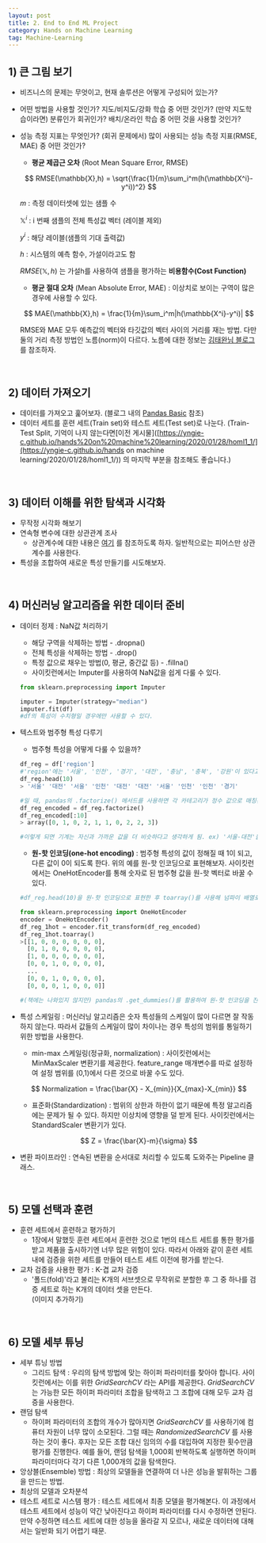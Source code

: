 ```yaml
---
layout: post
title: 2. End to End ML Project
category: Hands on Machine Learning
tag: Machine-Learning
---
```


 

## 1) 큰 그림 보기

- 비즈니스의 문제는 무엇이고, 현재 솔루션은 어떻게 구성되어 있는가?

- 어떤 방법을 사용할 것인가?  지도/비지도/강화 학습 중 어떤 것인가? (만약 지도학습이라면) 분류인가 회귀인가?  배치/온라인 학습 중 어떤 것을 사용할 것인가?

- 성능 측정 지표는 무엇인가? (회귀 문제에서) 많이 사용되는 성능 측정 지표(RMSE, MAE) 중 어떤 것인가?

  - __평균 제곱근 오차__ (Root Mean Square Error, RMSE)

  $$
  RMSE(\mathbb{X},h) = \sqrt{\frac{1}{m}\sum_i^m(h(\mathbb{X^i}-y^i))^2}
  $$

  $m$ : 측정 데이터셋에 있는 샘플 수

  $\mathbb{X}^i$ : i 번째 샘플의 전체 특성값 벡터 (레이블 제외)

  $y^i$ : 해당 레이블(샘플의 기대 출력값)

  $h$ : 시스템의 예측 함수, 가설이라고도 함

  $RMSE(\mathbb{X},h)$ 는 가설h를 사용하여 샘플을 평가하는 __비용함수(Cost Function)__

  - __평균 절대 오차__ (Mean Absolute Error, MAE) : 이상치로 보이는 구역이 많은 경우에 사용할 수 있다.

  $$
  MAE(\mathbb{X},h) = \frac{1}{m}\sum_i^m|h(\mathbb{X^i}-y^i)|
  $$

  RMSE와 MAE 모두 예측값의 벡터와 타깃값의 벡터 사이의 거리를 재는 방법. 다만 둘의 거리 측정 방법인 노름(norm)이 다르다. 노름에 대한 정보는 [김태완님 블로그](http://taewan.kim/post/norm/) 를 참조하자.

<br/>

## 2) 데이터 가져오기

- 데이터를 가져오고 훑어보자. (블로그 내의 [Pandas Basic](https://yngie-c.github.io/python/2020/01/29/pandasbasic/) 참조)
- 데이터 세트를 훈련 세트(Train set)와 테스트 세트(Test set)로 나눈다. (Train-Test Split, 기억이 나지 않는다면[이전 게시물]([https://yngie-c.github.io/hands%20on%20machine%20learning/2020/01/28/homl1_1/](https://yngie-c.github.io/hands on machine learning/2020/01/28/homl1_1/)) 의 마지막 부분을 참조해도 좋습니다.)

<br/>

## 3) 데이터 이해를 위한 탐색과 시각화

- 무작정 시각화 해보기
- 연속형 변수에 대한 상관관계 조사
  - 상관계수에 대한 내용은 [여기](https://mansoostat.tistory.com/115) 를 참조하도록 하자. 일반적으로는 피어스만 상관계수를 사용한다.
- 특성을 조합하여 새로운 특성 만들기를 시도해보자.

<br/>

## 4) 머신러닝 알고리즘을 위한 데이터 준비

- 데이터 정제 : NaN값 처리하기

  - 해당 구역을 삭제하는 방법 -  .dropna()
  - 전체 특성을 삭제하는 방법 -  .drop()
  - 특정 값으로 채우는 방법(0, 평균, 중간값 등) - .fillna()
  - 사이킷런에서는 Imputer를 사용하여 NaN값을 쉽게 다룰 수 있다.

  ```python
  from sklearn.preprocessing import Imputer
  
  imputer = Imputer(strategy="median")
  imputer.fit(df)
  #df의 특성이 수치형일 경우에만 사용할 수 있다.
  ```

- 텍스트와 범주형 특성 다루기

  - 범주형 특성을 어떻게 다룰 수 있을까?

  ```python
  df_reg = df['region']
  #'region'에는 '서울', '인천', '경기', '대전', '충남', '충북', '강원'이 있다고 가정하자.
  df_reg.head(10)	
  > '서울' '대전' '서울' '인천' '대전' '대전' '서울' '인천' '인천' '경기'
  
  #일 때, pandas의 .factorize() 메서드를 사용하면 각 카테고리가 정수 값으로 매칭된다.
  df_reg_encoded = df_reg.factorize()
  df_reg_encoded[:10]
  > array([0, 1, 0, 2, 1, 1, 0, 2, 2, 3])
  
  #이렇게 되면 기계는 자신과 가까운 값을 더 비슷하다고 생각하게 됨. ex) '서울-대전'을 '서울-인천','서울-경기'보다 유사하다고 여기게 된다. 하지만 실제로는 그렇지 않은 경우가 많다. 그래서 등장하게 된 것이 원-핫 인코딩이다.
  ```

  - __원-핫 인코딩(one-hot encoding)__ : 범주형 특성의 값이 정해질 때 1이 되고, 다른 값이 0이 되도록 한다. 위의 예를 원-핫 인코딩으로 표현해보자. 사이킷런에서는 OneHotEncoder를 통해 숫자로 된 범주형 값을 원-핫 벡터로 바꿀 수 있다.

  ```python
  #df_reg.head(10)을 원-핫 인코딩으로 표현한 후 toarray()를 사용해 넘파이 배열로 변형하면 다음과 같은 결과가 나온다.
  
  from sklearn.preprocessing import OneHotEncoder
  encoder = OneHotEncoder()
  df_reg_1hot = encoder.fit_transform(df_reg_encoded)
  df_reg_1hot.toarray()
  >[[1, 0, 0, 0, 0, 0, 0],
    [0, 1, 0, 0, 0, 0, 0],
    [1, 0, 0, 0, 0, 0, 0],
    [0, 0, 1, 0, 0, 0, 0],
    ...
    [0, 0, 1, 0, 0, 0, 0],
    [0, 0, 0, 1, 0, 0, 0]]
  
  #(책에는 나와있지 않지만) pandas의 .get_dummies()를 활용하여 원-핫 인코딩을 진행하는 방법도 있다.
  ```

- 특성 스케일링 : 머신러닝 알고리즘은 숫자 특성들의 스케일이 많이 다르면 잘 작동하지 않는다. 따라서 값들의 스케일이 많이 차이나는 경우 특성의 범위를 통일하기 위한 방법을 사용한다.

  - min-max 스케일링(정규화, normalization) : 사이킷런에서는 MinMaxScaler 변환기를 제공한다. feature_range 매개변수를 따로 설정하여 설정 범위를 (0,1)에서 다른 것으로 바꿀 수도 있다.

  $$
  Normalization = \frac{\bar{X} - X_{min}}{X_{max}-X_{min}}
  $$

  - 표준화(Standardization) : 범위의 상한과 하한이 없기 때문에 특정 알고리즘에는 문제가 될 수 있다. 하지만 이상치에 영향을 덜 받게 된다. 사이킷런에서는 StandardScaler 변환기가 있다.

  $$
  Z = \frac{\bar{X}-m}{\sigma}
  $$

- 변환 파이프라인 : 연속된 변환을 순서대로 처리할 수 있도록 도와주는 Pipeline 클래스.



<br/>

## 5) 모델 선택과 훈련

- 훈련 세트에서 훈련하고 평가하기
  - 1장에서 말했듯 훈련 세트에서 훈련한 것으로 1번의 테스트 세트를 통한 평가를 받고 제품을 출시하기엔 너무 많은 위험이 있다. 따라서 아래와 같이 훈련 세트 내에 검증을 위한 세트를 만들어 테스트 세트 이전에 평가를 받는다. 
- 교차 검증을 사용한 평가 : K-겹 교차 검증
  - '폴드(fold)'라고 불리는 K개의 서브셋으로 무작위로 분할한 후 그 중 하나를 검증 세트로 하는 K개의 데이터 셋을 만든다.<br/> (이미지 추가하기)

<br/>

## 6) 모델 세부 튜닝

- 세부 튜닝 방법
  - 그리드 탐색 : 우리의 탐색 방법에 맞는 하이퍼 파라미터를 찾아야 합니다. 사이킷런에서는 이를 위한 _GridSearchCV_ 라는 API를 제공한다. _GridSearchCV_ 는 가능한 모든 하이퍼 파라미터 조합을 탐색하고 그 조합에 대해 모두 교차 검증을 사용한다.
- 랜덤 탐색
  - 하이퍼 파라미터의 조합의 개수가 많아지면 _GridSearchCV_ 를 사용하기에 컴퓨터 자원이 너무 많이 소모된다. 그럴 때는 _RandomizedSearchCV_ 를 사용하는 것이 좋다. 후자는 모든 조합 대신 임의의 수를 대입하여 지정한 횟수만큼 평가를 진행한다. 예를 들어, 랜덤 탐색을 1,000회 반복하도록 실행하면 하이퍼파라미터마다 각기 다른 1,000개의 값을 탐색한다.
- 앙상블(Ensemble) 방법 : 최상의 모델들을 연결하여 더 나은 성능을 발휘하는 그룹을 만드는 방법.
- 최상의 모델과 오차분석
- 테스트 세트로 시스템 평가 : 테스트 세트에서 최종 모델을 평가해본다. 이 과정에서 테스트 세트에서 성능이 약간 낮아진다고 하이퍼 파라미터를 다시 수정하면 안된다. 만약 수정하면 테스트 세트에 대한 성능을 올라갈 지 모르나, 새로운 데이터에 대해서는 일반화 되기 어렵기 때문.

